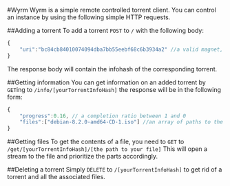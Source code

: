 #Wyrm
Wyrm is a simple remote controlled torrent client.
You can control an instance by using the following simple HTTP requests.

##Adding a torrent
To add a torrent `POST` to `/` with the following body:
```js
{
    "uri":"bc84cb84010074094dba7bb55eebf68c6b3934a2" //a valid magnet, link to a torrent file or infohash
}
```
The response body will contain the infohash of the corresponding torrent.

##Getting information
You can get information on an added torrent by `GET`ing to
`/info/[yourTorrentInfoHash]` the response will be in the following form:
```js
{
    "progress":0.16, // a completion ratio between 1 and 0
    "files":["debian-8.2.0-amd64-CD-1.iso"] //an array of paths to the files
}
```

##Getting files
To get the contents of a file, you need to `GET` to
`/get/[yourTorrentInfoHash]/[the path to your file]`
This will open a stream to the file and prioritize the parts accordingly.

##Deleting a torrent
Simply `DELETE` to `/[yourTorrentInfoHash]` to get rid of a torrent and all the associated files.
